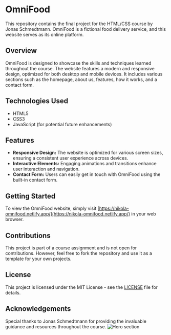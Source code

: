 # OmniFood

This repository contains the final project for the HTML/CSS course by Jonas Schmedtmann. OmniFood is a fictional food delivery service, and this website serves as its online platform.

## Overview

OmniFood is designed to showcase the skills and techniques learned throughout the course. The website features a modern and responsive design, optimized for both desktop and mobile devices. It includes various sections such as the homepage, about us, features, how it works, and a contact form.

## Technologies Used

- HTML5
- CSS3
- JavaScript (for potential future enhancements)

## Features

- **Responsive Design:** The website is optimized for various screen sizes, ensuring a consistent user experience across devices.
- **Interactive Elements:** Engaging animations and transitions enhance user interaction and navigation.
- **Contact Form:** Users can easily get in touch with OmniFood using the built-in contact form.

## Getting Started

To view the OmniFood website, simply visit [https://nikola-omnifood.netlify.app/](https://nikola-omnifood.netlify.app/) in your web browser.

## Contributions

This project is part of a course assignment and is not open for contributions. However, feel free to fork the repository and use it as a template for your own projects.

## License

This project is licensed under the MIT License - see the [LICENSE](LICENSE) file for details.

## Acknowledgements

Special thanks to Jonas Schmedtmann for providing the invaluable guidance and resources throughout the course.
![Hero section](https://github.com/nikolasarac/Omnifood-Project/assets/11030281/22c318f4-d400-491b-b810-7138e392bfe7)
